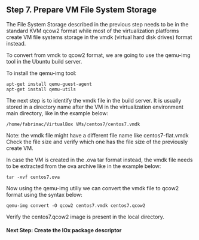## Step 7. Prepare VM File System Storage

The File System Storage described in the previous step needs to be in the
standard KVM qcow2 format while most of the virtualization platforms create
VM file systems storage in the vmdk (virtual hard disk drives) format instead.

To convert from vmdk to qcow2 format, we are going to use the qemu-img tool in
the Ubuntu build server.

To install the qemu-img tool:

```
apt-get install qemu-guest-agent
apt-get install qemu-utils
```

The next step is to identify the vmdk file in the build server.
It is usually stored in a directory name after the VM in the virtualization
environment main directory, like in the example below:
```
/home/fabrimac/VirtualBox VMs/centos7/centos7.vmdk
```

Note: the vmdk file might have a different file name like centos7-flat.vmdk
      Check the file size and verify which one has the file size of the
      previously create VM.

In case the VM is created in the .ova tar format instead, the vmdk file needs
to be extracted from the ova archive like in the example below:

```
tar -xvf centos7.ova
```

Now using the qemu-img utiliy we can convert the vmdk file to qcow2 format using
the syntax below:
```
qemu-img convert -O qcow2 centos7.vmdk centos7.qcow2
```

Verify the centos7.qcow2 image is present in the local directory.

#### Next Step: Create the IOx package descriptor
